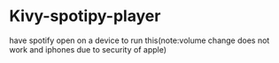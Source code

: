 # Kivy-spotipy-player
have spotify open on a device to run this(note:volume change does not work and iphones due to security of apple)
